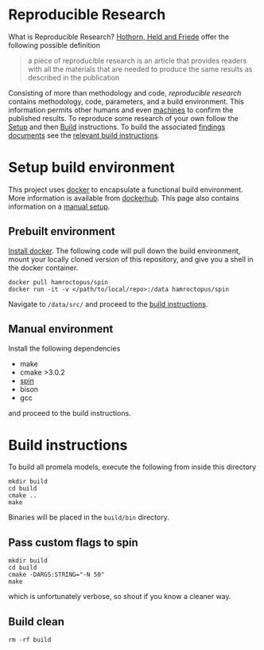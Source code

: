 Reproducible Research
=====================

What is Reproducible Research? [Hothorn, Held and Friede] offer the following
possible definition

> a piece of reproducible research is an article that provides readers with all
> the materials that are needed to produce the same results as described in the
> publication

Consisting of more than methodology and code, _reproducible research_ contains
methodology, code, parameters, and a build environment. This information permits
other humans and even [machines] to confirm the published results. To reproduce
some research of your own follow the [Setup] and then [Build] instructions. To
build the associated [findings documents] see the [relevant build instructions].


Setup build environment
=======================

This project uses [docker] to encapsulate a functional build environment. More
information is available from [dockerhub]. This page also contains information
on a [manual setup].


Prebuilt environment
--------------------

[Install docker]. The following code will pull down the build environment, mount
your locally cloned version of this repository, and give you a shell in the
docker container.

    docker pull hamroctopus/spin
    docker run -it -v </path/to/local/repo>:/data hamroctopus/spin


Navigate to `/data/src/` and proceed to the [build instructions].


Manual environment
------------------

Install the following dependencies

-   make
-   cmake >3.0.2
-   [spin]
-   bison
-   gcc

and proceed to the build instructions.


Build instructions
==================

To build all promela models, execute the following from inside this directory

    mkdir build
    cd build
    cmake ..
    make


Binaries will be placed in the `build/bin` directory.


Pass custom flags to spin
-------------------------

    mkdir build
    cd build
    cmake -DARGS:STRING="-N 50"
    make


which is unfortunately verbose, so shout if you know a cleaner way.


Build clean
-----------

    rm -rf build


  [docker]: https://www.docker.com/
  [dockerhub]: https://hub.docker.com/r/hamroctopus/spin/
  [Install docker]: https://docs.docker.com/engine/installation/
  [spin]: http://spinroot.com/spin/Man/README.html
  [Hothorn, Held and Friede]: https://www.r-project.org/nosvn/conferences/useR-2011/TalkSlides/Contributed/16Aug_1115_FocusI_4-ReportingWorkflows_3-Leha.pdf
  [machines]: https://travis-ci.org/stormosson/camelot/branches
  [Setup]: #setup-build-environment
  [Build]: #build-instructions
  [build instructions]: #build-instructions
  [findings documents]: ../doc
  [relevant build instructions]: ../doc/README.md
  [manual setup]: #manual-environment
